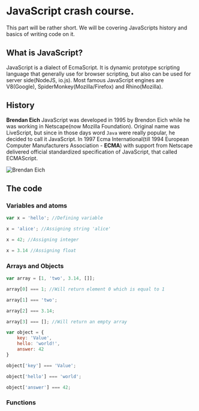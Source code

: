 # JavaScript crash course.

This part will be rather short. We will be covering JavaScripts history and basics of writing code on it.

## What is JavaScript?

JavaScript is a dialect of EcmaScript. It is dynamic prototype scripting language that generally use for browser scripting, but also can be used for server side(NodeJS, io.js). Most famous JavaScript engines are V8(Google), SpiderMonkey(Mozilla/Firefox) and Rhino(Mozilla).

## History

**Brendan Eich**
JavaScript was developed in 1995 by Brendon Eich while he was working in Netscape(now Mozilla Foundation). Original name was LiveScript, but since in those days word ```Java``` were really popular, he decided to call it JavaScript. In 1997 Ecma International(till 1994 European Computer Manufacturers Association - **ECMA**) with support from Netscape delivered official standardized specification of JavaScript, that called ECMAScript.

![Brendan Eich](https://upload.wikimedia.org/wikipedia/commons/d/d1/Brendan_Eich_Mozilla_Foundation_official_photo.jpg)

## The code

### Variables and atoms
```js
var x = 'hello'; //Defining variable

x = 'alice'; //Assigning string 'alice'

x = 42; //Assigning integer

x = 3.14 //Assigning float 

```

### Arrays and Objects

```js
var array = [1, 'two', 3.14, []];

array[0] === 1; //Will return element 0 which is equal to 1

array[1] === 'two'; 

array[2] === 3.14; 

array[3] === []; //Will return an empty array
```

```js
var object = {
	key: 'Value',
	hello: 'world!',
	answer: 42
}

object['key'] === 'Value';

object['hello'] === 'world';

object['answer'] === 42;


```

### Functions

